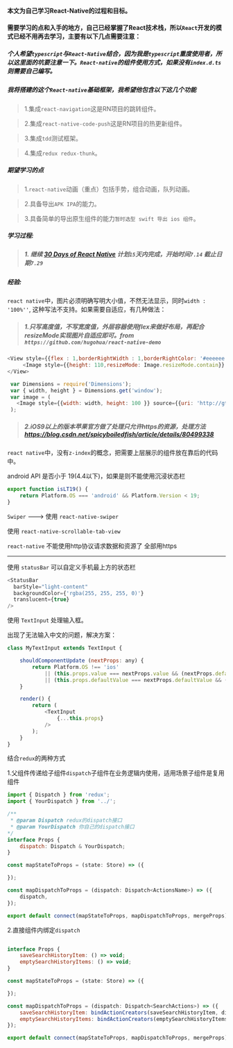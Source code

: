 #### 本文为自己学习React-Native的过程和目标。

#### 需要学习的点和入手的地方，自己已经掌握了React技术栈，所以``React``开发的模式已经不用再去学习，主要有以下几点需要注意：

##### 个人希望``typescript``与``React-Native``结合，因为我是``typescript``重度使用者，所以这里面的坑要注意一下。``React-native``的组件使用方式，如果没有``index.d.ts``则需要自己编写。

##### 我将搭建的这个``React-native``基础框架，我希望他包含以下这几个功能

> 1.集成``react-navigation``这是RN项目的跳转组件。

> 2.集成``react-native-code-push``这是RN项目的热更新组件。

> 3.集成``tdd``测试框架。

> 4.集成``redux redux-thunk``。

##### 期望学习的点

> 1.``react-native``动画（重点）包括手势，组合动画，队列动画。

> 2.具备导出``APK IPA``的能力。

> 3.具备简单的导出原生组件的能力``暂时选型 swift 导出 ios 组件``。

##### 学习过程:

> ##### 1. 继续 [30 Days of React Native](https://github.com/fangwei716/30-days-of-react-native) 计划``15``天内完成，开始时间``7.14`` 截止日期``7.29``

##### 经验:

``react native``中，图片必须明确写明大小值，不然无法显示，同时``width : '100%''``, 这种写法不支持。如果需要自适应，有几种做法：
> ##### 1.只写高度值，不写宽度值，外层容器使用flex来做好布局，再配合resizeMode实现图片自适应即可。from ``https://github.com/hugohua/react-native-demo``

```javascript
<View style={{flex : 1,borderRightWidth : 1,borderRightColor: '#eeeeee'}}>
     <Image style={{height: 110,resizeMode: Image.resizeMode.contain}} source={{uri: 'http://gtms01.alicdn.com/tps/i1/TB1nif8HpXXXXc6XVXXAyLxZVXX-320-188.jpg'}} />
</View>
```

```javascript
 var Dimensions = require('Dimensions');
 var { width, height } = Dimensions.get('window');
 var image = (
   <Image style={{width: width, height: 100 }} source={{uri: 'http://gtms01.alicdn.com/tps/i1/TB1nif8HpXXXXc6XVXXAyLxZVXX-320-188.jpg'}} />
 );
```

> ##### 2.iOS9以上的版本苹果官方做了处理只允许https的资源，处理方法 https://blog.csdn.net/spicyboiledfish/article/details/80499338

``react native``中，没有``z-index``的概念，把需要上层展示的组件放在靠后的代码中。

 android API 是否小于 19(4.4以下)，如果是则不能使用沉浸状态栏

```javascript
export function isLT19() {
    return Platform.OS === 'android' && Platform.Version < 19;
}
```

`Swiper` ---> 使用 `react-native-swiper`

使用 `react-native-scrollable-tab-view`

`react-native` 不能使用http协议请求数据和资源了 全部用https

---

使用 `statusBar` 可以自定义手机最上方的状态栏

```javascript
<StatusBar 
  barStyle="light-content"
  backgroundColor={'rgba(255, 255, 255, 0)'} 
  translucent={true} 
/>
```

使用 ``TextInput`` 处理输入框。

出现了无法输入中文的问题，解决方案：

```javascript
class MyTextInput extends TextInput {

    shouldComponentUpdate (nextProps: any) {
        return Platform.OS !== 'ios'
            || (this.props.value === nextProps.value && (nextProps.defaultValue === undefined || nextProps.defaultValue === '' ))
            || (this.props.defaultValue === nextProps.defaultValue && (nextProps.value === undefined || nextProps.value === '' ));
    }

    render() {
        return (
            <TextInput
                {...this.props}
            />
        );
    }
}
```

结合``redux``的两种方式

1.父组件传递给子组件`dispatch`子组件在业务逻辑内使用，适用场景子组件是复用组件

```javascript
import { Dispatch } from 'redux';
import { YourDispatch } from '../';

/** 
 * @param Dispatch redux的dispatch接口
 * @param YourDispatch 你自己的dispatch接口
*/
interface Props {
    dispatch: Dispatch & YourDispatch;
}

const mapStateToProps = (state: Store) => ({

});

const mapDispatchToProps = (dispatch: Dispatch<ActionsName>) => ({
    dispatch,
});

export default connect(mapStateToProps, mapDispatchToProps, mergeProps)(ComponentName);
```

2.直接组件内绑定`dispatch`

```javascript

interface Props {
    saveSearchHistoryItem: () => void;
    emptySearchHistoryItems: () => void;
}

const mapStateToProps = (state: Store) => ({

});

const mapDispatchToProps = (dispatch: Dispatch<SearchActions>) => ({
    saveSearchHistoryItem: bindActionCreators(saveSearchHistoryItem, dispatch),
    emptySearchHistoryItems: bindActionCreators(emptySearchHistoryItems, dispatch),
});

export default connect(mapStateToProps, mapDispatchToProps, mergeProps)(Search);
```
